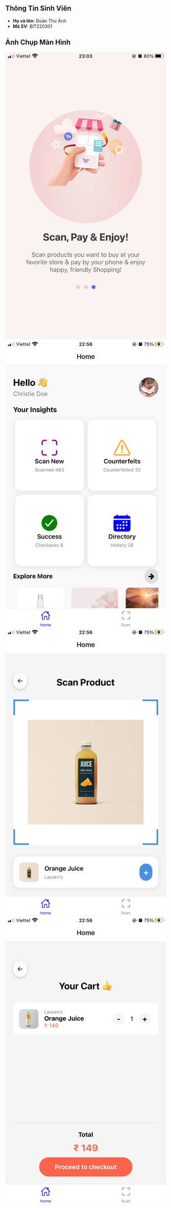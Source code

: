 ## Thông Tin Sinh Viên
- **Họ và tên**: Đoàn Thư Ánh
- **Mã SV**: BIT220301

## Ảnh Chụp Màn Hình
![alt](B11.jpg)
![alt](B11.1.jpg)
![alt](B11.2.jpg)
![alt](B11.3.jpg)